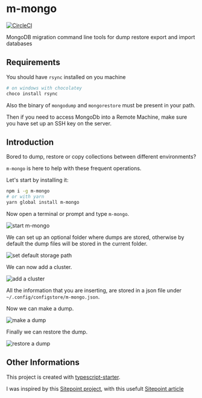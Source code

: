 # m-mongo

[![CircleCI](https://circleci.com/gh/daton89/m-mongo.svg?style=svg)](https://circleci.com/gh/daton89/m-mongo)

MongoDB migration command line tools for dump restore export and import databases

## Requirements

You should have `rsync` installed on you machine

```sh
# on windows with chocolatey
choco install rsync
```

Also the binary of `mongodump` and `mongorestore` must be present in your path.

Then if you need to access MongoDb into a Remote Machine, make sure you have set up an SSH key on the server.

## Introduction

Bored to dump, restore or copy collections between different environments?

`m-mongo` is here to help with these frequent operations.

Let's start by installing it:

```sh
npm i -g m-mongo
# or with yarn
yarn global install m-mongo
```

Now open a terminal or prompt and type `m-mongo`.

![start m-mongo](https://i.imgur.com/V0bTIY6.gif)

We can set up an optional folder where dumps are stored, otherwise by default the dump files will be stored in the current folder.

![set default storage path](https://i.imgur.com/rSh8pML.gif)

We can now add a cluster.

![add a cluster](https://i.imgur.com/cdKi7gA.gif)

All the information that you are inserting, are stored in a json file under `~/.config/configstore/m-mongo.json`.

Now we can make a dump.

![make a dump](https://i.imgur.com/fYMwoiG.gif)

Finally we can restore the dump.

![restore a dump](https://i.imgur.com/EYIwLca.gif)

## Other Informations

This project is created with [typescript-starter](https://github.com/bitjson/typescript-starter).

I was inspired by this [Sitepoint project](https://github.com/sitepoint-editors/ginit), with this usefult [Sitepoint article](https://www.sitepoint.com/javascript-command-line-interface-cli-node-js/)
